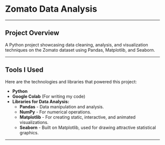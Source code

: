 # Zomato Data Analysis

---

##  Project Overview

A Python project showcasing data cleaning, analysis, and visualization techniques on the Zomato dataset using Pandas, Matplotlib, and Seaborn.

---

##  Tools I Used

Here are the technologies and libraries that powered this project:

* **Python**
* **Google Colab** (For writing my code)
* **Libraries for Data Analysis:**
    * **Pandas** - Data manipulation and analysis.
    * **NumPy** - For numerical operations.
    * **Matplotlib** - For creating static, interactive, and animated visualizations.
    * **Seaborn** - Built on Matplotlib, used for drawing attractive statistical graphics.

---
